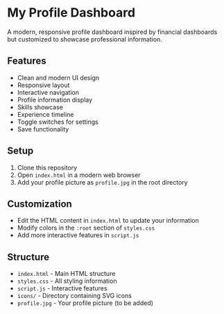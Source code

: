# My Profile Dashboard

A modern, responsive profile dashboard inspired by financial dashboards but customized to showcase professional information.

## Features

- Clean and modern UI design
- Responsive layout
- Interactive navigation
- Profile information display
- Skills showcase
- Experience timeline
- Toggle switches for settings
- Save functionality

## Setup

1. Clone this repository
2. Open `index.html` in a modern web browser
3. Add your profile picture as `profile.jpg` in the root directory

## Customization

- Edit the HTML content in `index.html` to update your information
- Modify colors in the `:root` section of `styles.css`
- Add more interactive features in `script.js`

## Structure

- `index.html` - Main HTML structure
- `styles.css` - All styling information
- `script.js` - Interactive features
- `icons/` - Directory containing SVG icons
- `profile.jpg` - Your profile picture (to be added)
